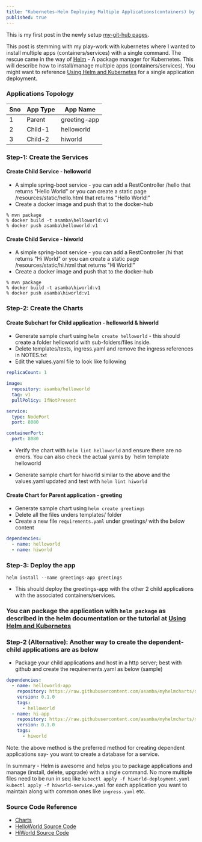 ```yaml
---
title: "Kubernetes-Helm Deploying Multiple Applications(containers) by Subcharts"
published: true
---
```


This is my first post in the newly setup [my-git-hub pages](https://asamba.github.io). 

This post is stemming with my play-work with kubernetes where I wanted to install multiple apps (containers/services) with a single command. The rescue came in the way of [Helm](https://helm.sh/) - A package manager for Kubernetes. This will describe how to install/manage multiple apps (containers/services). You might want to reference [Using Helm and Kubernetes](https://www.baeldung.com/kubernetes-helm) for a single application deployment.
 
### Applications Topology

| Sno | App Type | App Name |
| -------- | ------- | ------- | 
| 1 | Parent | greeting-app |
| 2 | Child-1 | helloworld |
| 3 | Child-2 | hiworld |


### Step-1: Create the Services

#### Create Child Service - helloworld 
* A simple spring-boot service - you can add a RestController /hello that returns "Hello World" or you can create a static page /resources/static/hello.html that returns "Hello World!"
* Create a docker image and push that to the docker-hub

```console
% mvn package
% docker build -t asamba\helloworld:v1 
% docker push asamba\helloworld:v1
```

#### Create Child Service - hiworld 
* A simple spring-boot service - you can add a RestController /hi that returns "Hi World" or you can create a static page /resources/static/hi.html that returns "Hi World!"
* Create a docker image and push that to the docker-hub

```console
% mvn package
% docker build -t asamba\hiworld:v1 
% docker push asamba\hiworld:v1
```

### Step-2: Create the Charts

#### Create Subchart for Child application - helloworld & hiworld
* Generate sample chart using ```helm create helloworld``` - this should create a folder helloworld with sub-folders/files inside. 
* Delete templates/tests, ingress.yaml and remove the ingress references in NOTES.txt
* Edit the values.yaml file to look like following

```yaml
replicaCount: 1

image:
  repository: asamba/helloworld
  tag: v1
  pullPolicy: IfNotPresent

service:
  type: NodePort
  port: 8080

containerPort:
  port: 8080

```

* Verify the chart with `helm lint helloworld` and ensure there are no errors. You can also check the actual yamls by `helm template helloworld

* Generate sample chart for hiworld similar to the above and the values.yaml updated and test with `helm lint hiworld` 

#### Create Chart for Parent application - greeting
* Generate sample chart using `helm create greetings` 
* Delete all the files unders templates/ folder
* Create a new file `requirements.yaml` under greetings/ with the below content

```yaml
dependencies:
  - name: helloworld
  - name: hiworld

```

### Step-3: Deploy the app

`helm install --name greetings-app greetings`

* This should deploy the greetings-app with the other 2 child applications with the associated containers/services.

### You can package the application with `helm package` as described in the helm documentation or the tutorial at [Using Helm and Kubernetes](https://www.baeldung.com/kubernetes-helm)
 
### Step-2 (Alternative): Another way to create the dependent-child applications are as below
* Package your child applications and host in a http server; best with github and create the requirements.yaml as below (sample)

```yaml
dependencies:
  - name: helloworld-app
    repository: https://raw.githubusercontent.com/asamba/myhelmcharts/master/
    version: 0.1.0
    tags:
      - helloworld
  - name: hi-app
    repository: https://raw.githubusercontent.com/asamba/myhelmcharts/master/
    version: 0.1.0
    tags:
      - hiworld
```


Note: the above method is the preferred method for creating dependent applications say- you want to create a database for a service.

In summary - Helm is awesome and helps you to package applications and manage (install, delete, upgrade) with a single command. No more multiple files need to be run in seq like `kubectl apply -f hiworld-deployment.yaml` `kubectl apply -f hiworld-service.yaml` for each application you want to maintain along with common ones like `ingress.yaml` etc.

### Source Code Reference

* [Charts](https://github.com/asamba/greetings-charts) 
* [HelloWorld Source Code](https://github.com/asamba/helloworld)
* [HiWorld Source Code](https://github.com/asamba/hiworld)
 